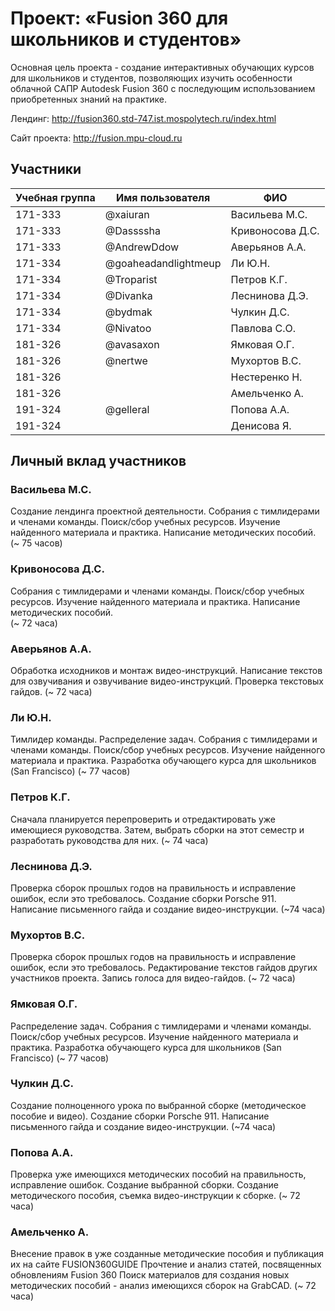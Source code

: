 # Проект: «Fusion 360 для школьников и студентов»
 
Основная цель проекта - создание интерактивных обучающих курсов для школьников и студентов, позволяющих изучить особенности облачной САПР Autodesk Fusion 360 с последующим использованием приобретенных знаний на практике. 

Лендинг: http://fusion360.std-747.ist.mospolytech.ru/index.html

Сайт проекта: http://fusion.mpu-cloud.ru
 
## Участники
 
| Учебная группа | Имя пользователя     | ФИО                      |
|----------------|----------------------|--------------------------|
| 171-333        | @xaiuran             | Васильева М.С.           |
| 171-333        | @Dassssha            | Кривоносова Д.С.         |  
| 171-333        | @AndrewDdow          | Аверьянов А.А.           |  
| 171-334        | @goaheadandlightmeup | Ли Ю.Н.                  |
| 171-334        | @Troparist           | Петров К.Г.              |
| 171-334        | @Divanka             | Леснинова Д.Э.           |
| 171-334	       | @bydmak	            	| Чулкин Д.С.	             |
| 171-334	       | @Nivatoo           		| Павлова С.О.		           |
| 181-326        | @avasaxon            | Ямковая О.Г.             |
| 181-326        | @nertwe              | Мухортов В.С.            |
| 181-326	 |                      | Нестеренко Н.            |
| 181-326	 | 			| Амельченко А. 	   |
| 191-324  	 |	@gelleral		| Попова А.А.		   |
| 191-324	 |			| Денисова Я.              |


## Личный вклад участников
 
### Васильева М.С.
Создание лендинга проектной деятельности.
Собрания с тимлидерами и членами команды. Поиск/сбор учебных ресурсов.
Изучение найденного материала и практика. Написание методических пособий.  
(~ 75 часов)
 
### Кривоносова Д.С.
Собрания с тимлидерами и членами команды. Поиск/сбор учебных ресурсов.
Изучение найденного материала и практика. Написание методических пособий.  
(~ 72 часа)

### Аверьянов А.А.
Обработка исходников и монтаж видео-инструкций. 
Написание текстов для озвучивания и озвучивание видео-инструкций. 
Проверка текстовых гайдов. (~ 72 часа)
 
### Ли Ю.Н. 
Тимлидер команды. Распределение задач.
Собрания с тимлидерами и членами команды. Поиск/сбор учебных ресурсов.
Изучение найденного материала и практика.
Разработка обучающего курса для школьников (San Francisco) (~ 77 часов)  
 
### Петров К.Г.
Сначала планируется перепроверить и отредактировать уже имеющиеся руководства. 
Затем, выбрать сборки на этот семестр и разработать руководства для них. (~ 74 часа) 

### Леснинова Д.Э.
Проверка сборок прошлых годов на правильность и исправление ошибок, если это требовалось.
Создание сборки Porsche 911. Написание письменного гайда и создание видео-инструкции. (~74 часа)
 
### Мухортов В.С.
Проверка сборок прошлых годов на правильность и исправление ошибок, если это требовалось. 
Редактирование текстов гайдов других участников проекта. 
Запись голоса для видео-гайдов. (~ 72 часа)
 
### Ямковая О.Г.
Распределение задач.
Собрания с тимлидерами и членами команды. Поиск/сбор учебных ресурсов.
Изучение найденного материала и практика.
Разработка обучающего курса для школьников (San Francisco) (~ 77 часов)  

### Чулкин Д.С.
Создание полноценного урока по выбранной сборке (методическое пособие и видео).
Создание сборки Porsche 911. Написание письменного гайда и создание видео-инструкции. (~74 часа)

### Попова А.А.
Проверка уже имеющихся методических пособий на правильность, исправление ошибок.
Создание выбранной сборки. Создание методического пособия, съемка видео-инструкции к сборке.
(~ 72 часа)

### Амельченко А.  
Внесение правок в уже созданные методические пособия и публикация их на сайте FUSION360GUIDE
Прочтение и анализ статей, посвященных обновлениям Fusion 360
Поиск материалов для создания новых методических пособий - анализ имеющихся сборок на GrabCAD. (~ 72 часа)

